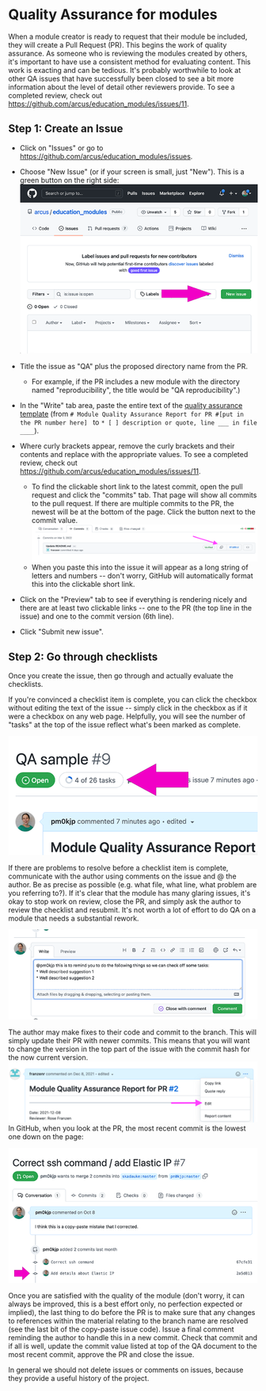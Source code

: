 # Quality Assurance for modules

When a module creator is ready to request that their module be included, they will create a Pull Request (PR).  This begins the work of quality assurance.  As someone who is reviewing the modules created by others, it's important to have use a consistent method for evaluating content.  This work is exacting and can be tedious.  It's probably worthwhile to look at other QA issues that have successfully been closed to see a bit more information about the level of detail other reviewers provide. To see a completed review, check out https://github.com/arcus/education_modules/issues/11.

## Step 1: Create an Issue

* Click on "Issues" or go to https://github.com/arcus/education_modules/issues.
* Choose "New Issue" (or if your screen is small, just "New").  This is a green button on the right side:
![Arcus/education_modules repo issues page shows the green "New issue" button on the right side above the list of open issues](media/new_issue.png)
* Title the issue as "QA" plus the proposed directory name from the PR.
  * For example, if the PR includes a new module with the directory named "reproducibility", the title would be "QA reproducibility".)
* In the "Write" tab area, paste the entire text of the [quality assurance template](https://github.com/arcus/education_modules/blob/main/quality_assurance_template.md) (from `# Module Quality Assurance Report for PR #[put in the PR number here] ` to `* [ ] description or quote, line ___ in file ____`).  

* Where curly brackets appear, remove the curly brackets and their contents and replace with the appropriate values. To see a completed review, check out https://github.com/arcus/education_modules/issues/11.
  * To find the clickable short link to the latest commit, open the pull request and click the "commits" tab. That page will show all commits to the pull request. If there are multiple commits to the PR, the newest will be at the bottom of the page. Click the button next to the commit value.
  ![On the right side of the commits list there's a button with an image of two squares overlaid to the left of the commit value.](media/commit_hash.png)
  * When you paste this into the issue it will appear as a long string of letters and numbers -- don't worry, GitHub will automatically format this into the clickable short link.

* Click on the "Preview" tab to see if everything is rendering nicely and there are at least two clickable links -- one to the PR (the top line in the issue) and one to the commit version (6th line).
* Click "Submit new issue".

## Step 2: Go through checklists

Once you create the issue, then go through and actually evaluate the checklists.  

If you're convinced a checklist item is complete, you can click the checkbox without editing the text of the issue -- simply click in the checkbox as if it were a checkbox on any web page.  Helpfully, you will see the number of "tasks" at the top of the issue reflect what's been marked as complete.

![The issue title appears at the top of the page. The issue's "open" status appears below that, followed by a task counter reading "4 of 26 tasks"](media/task_counter.png)

If there are problems to resolve before a checklist item is complete, communicate with the author using comments on the issue and @ the author.  Be as precise as possible (e.g. what file, what line, what problem are you referring to?).  If it's clear that the module has many glaring issues, it's okay to stop work on review, close the PR, and simply ask the author to review the checklist and resubmit.  It's not worth a lot of effort to do QA on a module that needs a substantial rework.

![A comment written on the "write" tab. There are two buttons below to leave the comment: "close with comment" and "comment".](media/issue_comment.png)

The author may make fixes to their code and commit to the branch.  This will simply update their PR with newer commits.  This means that you will want to change the version in the top part of the issue with the commit hash for the now current version. ![Three horizontal dots in the top right corner of the Issue comment open a drop down menu with "Edit" as the 3rd option down.](media/edit_issue.png) In GitHub, when you look at the PR, the most recent commit is the lowest one down on the page:

![On a pull request, the PR comment appears at the top. Below, commits appear as their commit summary followed by commit hash.](media/pr_with_multiple_commits.png)

Once you are satisfied with the quality of the module (don't worry, it can always be improved, this is a best effort only, no perfection expected or implied), the last thing to do before the PR is to make sure that any changes to references within the material relating to the branch name are resolved (see the last bit of the copy-paste issue code).  Issue a final comment reminding the author to handle this in a new commit.  Check that commit and if all is well, update the commit value listed at top of the QA document to the most recent commit, approve the PR and close the issue.

In general we should not delete issues or comments on issues, because they provide a useful history of the project.
